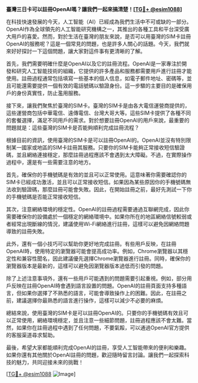 **臺灣三日卡可以註冊OpenAI嗎？讓我們一起來搞清楚！[[TG💪+ @esim1088](https://t.me/s/esim1088)]**

在科技快速發展的今天，人工智能（AI）已經成為我們生活中不可或缺的一部分。OpenAI作為全球領先的人工智能研究機構之一，其推出的各種工具和平台深受廣大用戶的喜愛。然而，對於生活在臺灣的朋友來說，是否可以用臺灣的SIM卡註冊OpenAI的服務呢？這是一個常見的問題，也是許多人關心的話題。今天，我們就來好好探討一下這個問題，讓大家對這件事有更清晰的了解。

首先，我們需要明確什麼是OpenAI以及它的註冊流程。OpenAI是一家專注於開發和研究人工智能技術的組織，它提供的許多產品和服務都需要用戶進行註冊才能使用。註冊過程通常包括填寫一些基本的個人信息，如電子郵件地址、密碼等，並且可能還需要提供一個有效的電話號碼以驗證身份。這一步驟的主要目的是確保用戶的身份真實性，防止濫用服務。

接下來，讓我們聚焦於臺灣的SIM卡。臺灣的SIM卡是由各大電信運營商提供的，這些運營商包括中華電信、遠傳電信、台灣大哥大等。這些SIM卡提供了各種不同的套餐選擇，滿足不同用戶的需求。對於想要註冊OpenAI的用戶來說，最重要的問題就是：這些臺灣的SIM卡是否能夠順利完成註冊流程？

根據目前的資訊，使用臺灣的SIM卡是可以註冊OpenAI的。OpenAI並沒有特別限制某一國家或地區的SIM卡註冊其服務。只要你的SIM卡能夠正常接收短信驗證碼，並且網絡連接穩定，那麼註冊過程應該不會遇到太大障礙。不過，在實際操作過程中，還是有一些需要注意的地方。

首先，確保你的手機號碼是有效的並且可以正常使用。這意味著你需要確認你的SIM卡已經成功激活，並且可以正常接收短信。如果因為某些原因你的手機號碼無法收到驗證碼，那麼註冊可能會失敗。因此，在開始註冊之前，最好先測試一下你的手機號碼是否能正常接收短信。

其次，注意網絡環境的穩定性。OpenAI的註冊過程需要通過互聯網完成，因此你需要確保你的設備處於一個穩定的網絡環境中。如果你所在的地區網絡信號較弱或者經常出現斷線的情況，建議使用Wi-Fi網絡進行註冊，這樣可以避免因網絡問題導致的註冊失敗。

此外，還有一個小技巧可以幫助你更好地完成註冊。有些用戶反映，在註冊OpenAI時，使用特定的瀏覽器可能會提高成功率。例如，Chrome瀏覽器以其穩定性和兼容性聞名，因此建議優先選擇Chrome瀏覽器進行註冊。同時，確保你的瀏覽器版本是最新的，這樣可以避免因瀏覽器版本過低而引發的問題。

除了上述注意事項外，還有一些用戶可能遇到的問題需要引起重視。例如，部分用戶反映在註冊OpenAI時會遇到語言設置的問題。OpenAI的註冊頁面支持多種語言，但如果你選擇了不熟悉的語言，可能會導致操作上的困難。因此，在註冊之前，建議選擇你最熟悉的語言進行操作，這樣可以減少不必要的麻煩。

總結來說，使用臺灣的SIM卡是可以註冊OpenAI的。只要你的手機號碼有效且可以正常使用，網絡環境穩定，並且注意一些細節問題，註冊過程應該不會太難。當然，如果你在註冊過程中遇到了任何問題，不要氣餒，可以通過OpenAI官方提供的客服渠道尋求幫助。

最後，希望大家都能順利完成OpenAI的註冊，享受人工智能帶來的便利和樂趣。如果你還有其他關於OpenAI註冊的問題，歡迎隨時留言討論。讓我們一起探索科技的魅力，共同迎接未來的挑戰！

[[TG💪+ @esim1088](https://t.me/s/esim1088) ![Image](https://i.postimg.cc/4NQfJmqS/Snipaste-2025-05-13-00-14-12.png)]